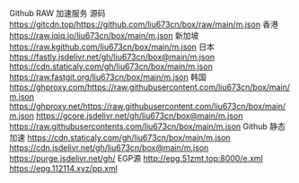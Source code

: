 Github RAW 加速服务
源码
https://gitcdn.top/https://github.com/liu673cn/box/raw/main/m.json
香港
https://raw.iqiq.io/liu673cn/box/main/m.json
新加坡
https://raw.kgithub.com/liu673cn/box/main/m.json
日本
https://fastly.jsdelivr.net/gh/liu673cn/box@main/m.json
https://cdn.staticaly.com/gh/liu673cn/box/main/m.json
https://raw.fastgit.org/liu673cn/box/main/m.json
韩国
https://ghproxy.com/https://raw.githubusercontent.com/liu673cn/box/main/m.json
https://ghproxy.net/https://raw.githubusercontent.com/liu673cn/box/main/m.json
https://gcore.jsdelivr.net/gh/liu673cn/box@main/m.json
https://raw.githubusercontents.com/liu673cn/box/main/m.json
Github 静态加速
https://cdn.staticaly.com/gh/liu673cn/box/main/m.json
https://cdn.jsdelivr.net/gh/liu673cn/box@main/m.json
https://purge.jsdelivr.net/gh/
EGP源
http://epg.51zmt.top:8000/e.xml
https://epg.112114.xyz/pp.xml
